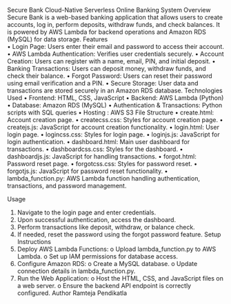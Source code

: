 Secure Bank Cloud-Native Serverless Online Banking System
Overview
Secure Bank is a web-based banking application that allows users to create accounts, log in, perform deposits, withdraw funds, and check balances. It is powered by AWS Lambda for backend operations and Amazon RDS (MySQL) for data storage.
Features	
•	Login Page: Users enter their email and password to access their account.
•	AWS Lambda Authentication: Verifies user credentials securely.
•	Account Creation: Users can register with a name, email, PIN, and initial deposit.
•	Banking Transactions: Users can deposit money, withdraw funds, and check their balance.
•	Forgot Password: Users can reset their password using email verification and a PIN.
•	Secure Storage: User data and transactions are stored securely in an Amazon RDS database.
Technologies Used
•	Frontend: HTML, CSS, JavaScript
•	Backend: AWS Lambda (Python)
•	Database: Amazon RDS (MySQL)
•	Authentication & Transactions: Python scripts with SQL queries
•	Hosting : AWS S3
File Structure
•	create.html: Account creation page.
•	createcss.css: Styles for account creation page.
•	createjs.js: JavaScript for account creation functionality.
•	login.html: User login page.
•	logincss.css: Styles for login page.
•	loginjs.js: JavaScript for login authentication.
•	dashboard.html: Main user dashboard for transactions.
•	dashboardcss.css: Styles for the dashboard.
•	dashboardjs.js: JavaScript for handling transactions.
•	forgot.html: Password reset page.
•	forgotcss.css: Styles for password reset.
•	forgotjs.js: JavaScript for password reset functionality.
•	lambda_function.py: AWS Lambda function handling authentication, transactions, and password management.

Usage
1.	Navigate to the login page and enter credentials.
2.	Upon successful authentication, access the dashboard.
3.	Perform transactions like deposit, withdraw, or balance check.
4.	If needed, reset the password using the forgot password feature.
Setup Instructions
1.	Deploy AWS Lambda Functions:
o	Upload lambda_function.py to AWS Lambda.
o	Set up IAM permissions for database access.
2.	Configure Amazon RDS:
o	Create a MySQL database.
o	Update connection details in lambda_function.py.
3.	Run the Web Application:
o	Host the HTML, CSS, and JavaScript files on a web server.
o	Ensure the backend API endpoint is correctly configured.
Author
Ramteja Pendikatla

